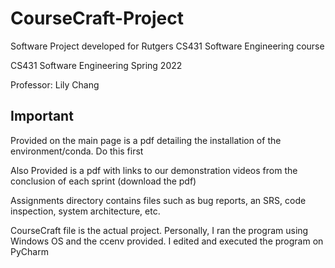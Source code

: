 # CourseCraft-Project
Software Project developed for Rutgers CS431 Software Engineering course

CS431 Software Engineering Spring 2022 

Professor: Lily Chang  

## Important

Provided on the main page is a pdf detailing the installation of the environment/conda. Do this first

Also Provided is a pdf with links to our demonstration videos from the conclusion of each sprint (download the pdf)

Assignments directory contains files such as bug reports, an SRS, code inspection, system architecture, etc.

CourseCraft file is the actual project. Personally, I ran the program using Windows OS and the ccenv provided. I edited and executed the program on PyCharm
